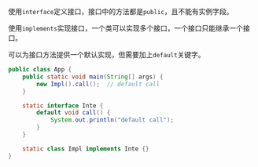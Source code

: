 使用`interface`定义接口，接口中的方法都是`public`，且不能有实例字段。

使用`implements`实现接口，一个类可以实现多个接口，一个接口只能继承一个接口。

可以为接口方法提供一个默认实现，但需要加上`default`关键字。

```java
public class App {
    public static void main(String[] args) {
        new Impl().call();  // default call
    }

    static interface Inte {
        default void call() {
            System.out.println("default call");
        }
    }

    static class Impl implements Inte {}
}
```

